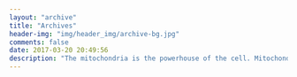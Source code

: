 ```yaml
---
layout: "archive"
title: "Archives"
header-img: "img/header_img/archive-bg.jpg"
comments: false
date: 2017-03-20 20:49:56
description: "The mitochondria is the powerhouse of the cell. Mitochondria was also my cellmate"
---
```

